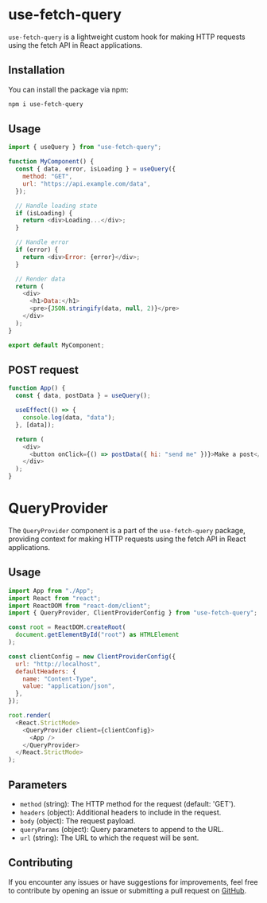 # use-fetch-query

`use-fetch-query` is a lightweight custom hook for making HTTP requests using the fetch API in React applications.

## Installation

You can install the package via npm:

```bash
npm i use-fetch-query
```

## Usage

```javascript
import { useQuery } from "use-fetch-query";

function MyComponent() {
  const { data, error, isLoading } = useQuery({
    method: "GET",
    url: "https://api.example.com/data",
  });

  // Handle loading state
  if (isLoading) {
    return <div>Loading...</div>;
  }

  // Handle error
  if (error) {
    return <div>Error: {error}</div>;
  }

  // Render data
  return (
    <div>
      <h1>Data:</h1>
      <pre>{JSON.stringify(data, null, 2)}</pre>
    </div>
  );
}

export default MyComponent;
```

## POST request

```javascript
function App() {
  const { data, postData } = useQuery();

  useEffect(() => {
    console.log(data, "data");
  }, [data]);

  return (
    <div>
      <button onClick={() => postData({ hi: "send me" })}>Make a post</button>
    </div>
  );
}
```

# QueryProvider

The `QueryProvider` component is a part of the `use-fetch-query` package, providing context for making HTTP requests using the fetch API in React applications.

## Usage

```javascript
import App from "./App";
import React from "react";
import ReactDOM from "react-dom/client";
import { QueryProvider, ClientProviderConfig } from "use-fetch-query";

const root = ReactDOM.createRoot(
  document.getElementById("root") as HTMLElement
);

const clientConfig = new ClientProviderConfig({
  url: "http://localhost",
  defaultHeaders: {
    name: "Content-Type",
    value: "application/json",
  },
});

root.render(
  <React.StrictMode>
    <QueryProvider client={clientConfig}>
      <App />
    </QueryProvider>
  </React.StrictMode>
);

```

## Parameters

- `method` (string): The HTTP method for the request (default: 'GET').
- `headers` (object): Additional headers to include in the request.
- `body` (object): The request payload.
- `queryParams` (object): Query parameters to append to the URL.
- `url` (string): The URL to which the request will be sent.


## Contributing
If you encounter any issues or have suggestions for improvements, feel free to contribute by opening an issue or submitting a pull request on [GitHub](https://github.com/SAIF-git903).